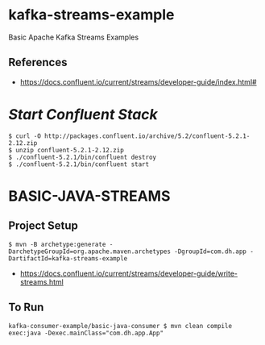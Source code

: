 # kafka-streams-example
Basic Apache Kafka Streams Examples

## References
- https://docs.confluent.io/current/streams/developer-guide/index.html#

# *Start Confluent Stack*
```
$ curl -O http://packages.confluent.io/archive/5.2/confluent-5.2.1-2.12.zip
$ unzip confluent-5.2.1-2.12.zip
$ ./confluent-5.2.1/bin/confluent destroy
$ ./confluent-5.2.1/bin/confluent start
```

# BASIC-JAVA-STREAMS
## Project Setup
```
$ mvn -B archetype:generate -DarchetypeGroupId=org.apache.maven.archetypes -DgroupId=com.dh.app -DartifactId=kafka-streams-example
```
- https://docs.confluent.io/current/streams/developer-guide/write-streams.html
## To Run
```
kafka-consumer-example/basic-java-consumer $ mvn clean compile exec:java -Dexec.mainClass="com.dh.app.App"
```